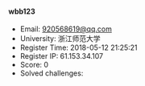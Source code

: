 #### wbb123  

* Email: 920568619@qq.com  
* University: 浙江师范大学  
* Register Time: 2018-05-12 21:25:21  
* Register IP: 61.153.34.107  
* Score: 0  
* Solved challenges: 
